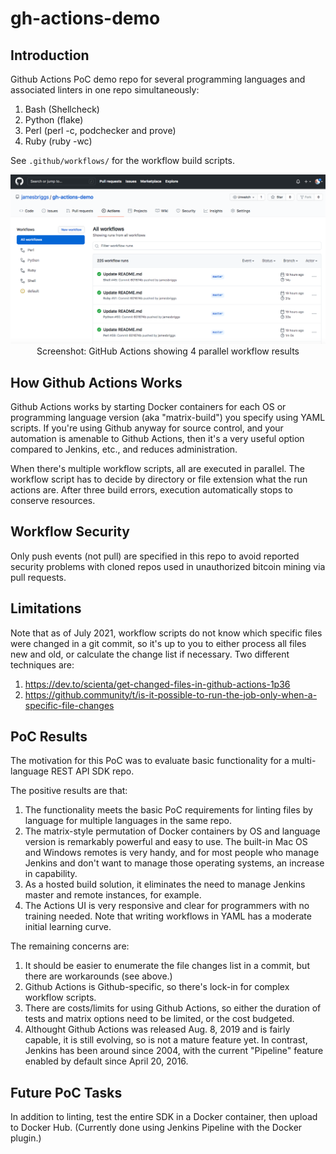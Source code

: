 # gh-actions-demo

## Introduction

Github Actions PoC demo repo for several programming languages and associated linters in one repo simultaneously:

1. Bash (Shellcheck)
1. Python (flake)
1. Perl (perl -c, podchecker and prove)
1. Ruby (ruby -wc)

See `.github/workflows/` for the workflow build scripts.

<p align="center"> 
<img src="ss_gh_actions_demo.png" alt="Screenshot" title="Screenshot"><br>
Screenshot: GitHub Actions showing 4 parallel workflow results
</p>

## How Github Actions Works

Github Actions works by starting Docker containers for each OS or programming language version (aka "matrix-build") you specify using YAML scripts. If you're using Github anyway for source control, and your automation is amenable to Github Actions, then it's a very useful option compared to Jenkins, etc., and reduces administration.

When there's multiple workflow scripts, all are executed in parallel. The workflow script has to decide by directory or file extension what the run actions are. After three build errors, execution automatically stops to conserve resources.

## Workflow Security

Only push events (not pull) are specified in this repo to avoid reported security problems with cloned repos used in unauthorized bitcoin mining via pull requests.

## Limitations

Note that as of July 2021, workflow scripts do not know which specific files were changed in a git commit, so it's up to you to
either process all files new and old, or calculate the change list if necessary. Two different techniques are:

1. https://dev.to/scienta/get-changed-files-in-github-actions-1p36
1. https://github.community/t/is-it-possible-to-run-the-job-only-when-a-specific-file-changes

## PoC Results

The motivation for this PoC was to evaluate basic functionality for a multi-language REST API SDK repo.

The positive results are that:

1. The functionality meets the basic PoC requirements for linting files by language for multiple languages in the same repo.
1. The matrix-style permutation of Docker containers by OS and language version is remarkably powerful and easy to use. The built-in Mac OS and Windows remotes is very handy, and for most people who manage Jenkins and don't want to manage those operating systems, an increase in capability.
1. As a hosted build solution, it eliminates the need to manage Jenkins master and remote instances, for example.
1. The Actions UI is very responsive and clear for programmers with no training needed. Note that writing workflows in YAML has a moderate initial learning curve.

The remaining concerns are:

1. It should be easier to enumerate the file changes list in a commit, but there are workarounds (see above.)
1. Github Actions is Github-specific, so there's lock-in for complex workflow scripts.
1. There are costs/limits for using Github Actions, so either the duration of tests and matrix options need to be limited, or the cost budgeted.
1. Althought Github Actions was released Aug. 8, 2019 and is fairly capable, it is still evolving, so is not a mature feature yet. In contrast, Jenkins has been around since 2004, with the current "Pipeline" feature enabled by default since April 20, 2016.

## Future PoC Tasks

In addition to linting, test the entire SDK in a Docker container, then upload to Docker Hub. (Currently done using Jenkins Pipeline with the Docker plugin.)

